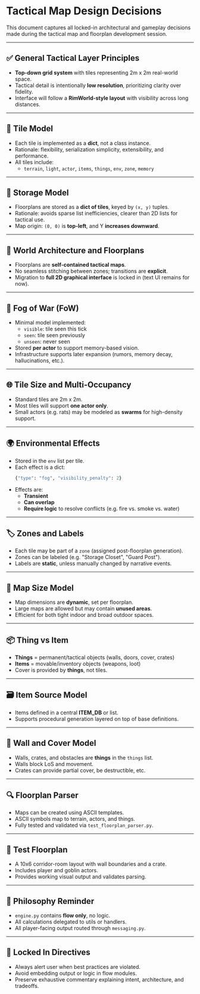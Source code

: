 
# Tactical Map Design Decisions

This document captures all locked-in architectural and gameplay decisions made during the tactical map and floorplan development session.

---

## ✅ General Tactical Layer Principles

- **Top-down grid system** with tiles representing 2m x 2m real-world space.
- Tactical detail is intentionally **low resolution**, prioritizing clarity over fidelity.
- Interface will follow a **RimWorld-style layout** with visibility across long distances.

---

## 📏 Tile Model

- Each tile is implemented as a **dict**, not a class instance.
- Rationale: flexibility, serialization simplicity, extensibility, and performance.
- All tiles include:
  - `terrain`, `light`, `actor`, `items`, `things`, `env`, `zone`, `memory`

---

## 🧱 Storage Model

- Floorplans are stored as a **dict of tiles**, keyed by `(x, y)` tuples.
- Rationale: avoids sparse list inefficiencies, clearer than 2D lists for tactical use.
- Map origin: `(0, 0)` is **top-left**, and Y **increases downward**.

---

## 🧭 World Architecture and Floorplans

- Floorplans are **self-contained tactical maps**.
- No seamless stitching between zones; transitions are **explicit**.
- Migration to **full 2D graphical interface** is locked in (text UI remains for now).

---

## 🔲 Fog of War (FoW)

- Minimal model implemented:
  - `visible`: tile seen this tick
  - `seen`: tile seen previously
  - `unseen`: never seen
- Stored **per actor** to support memory-based vision.
- Infrastructure supports later expansion (rumors, memory decay, hallucinations, etc.).

---

## 🌐 Tile Size and Multi-Occupancy

- Standard tiles are 2m x 2m.
- Most tiles will support **one actor only**.
- Small actors (e.g. rats) may be modeled as **swarms** for high-density support.

---

## 🌍 Environmental Effects

- Stored in the `env` list per tile.
- Each effect is a dict:
  ```python
  {"type": "fog", "visibility_penalty": 2}
  ```
- Effects are:
  - **Transient**
  - **Can overlap**
  - **Require logic** to resolve conflicts (e.g. fire vs. smoke vs. water)

---

## 🏷️ Zones and Labels

- Each tile may be part of a `zone` (assigned post-floorplan generation).
- Zones can be labeled (e.g. "Storage Closet", "Guard Post").
- Labels are **static**, unless manually changed by narrative events.

---

## 🧱 Map Size Model

- Map dimensions are **dynamic**, set per floorplan.
- Large maps are allowed but may contain **unused areas**.
- Efficient for both tight indoor and broad outdoor spaces.

---

## 📦 Thing vs Item

- **Things** = permanent/tactical objects (walls, doors, cover, crates)
- **Items** = movable/inventory objects (weapons, loot)
- Cover is provided by **things**, not tiles.

---

## 🗃️ Item Source Model

- Items defined in a central **ITEM_DB** or list.
- Supports procedural generation layered on top of base definitions.

---

## 🧱 Wall and Cover Model

- Walls, crates, and obstacles are **things** in the `things` list.
- Walls block LoS and movement.
- Crates can provide partial cover, be destructible, etc.

---

## 🔍 Floorplan Parser

- Maps can be created using ASCII templates.
- ASCII symbols map to terrain, actors, and things.
- Fully tested and validated via `test_floorplan_parser.py`.

---

## 🧪 Test Floorplan

- A 10x6 corridor-room layout with wall boundaries and a crate.
- Includes player and goblin actors.
- Provides working visual output and validates parsing.

---

## 🧠 Philosophy Reminder

- `engine.py` contains **flow only**, no logic.
- All calculations delegated to utils or handlers.
- All player-facing output routed through `messaging.py`.

---

## 🔐 Locked In Directives

- Always alert user when best practices are violated.
- Avoid embedding output or logic in flow modules.
- Preserve exhaustive commentary explaining intent, architecture, and tradeoffs.
